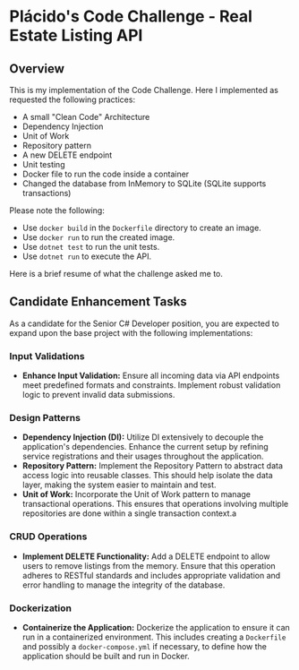 # Plácido's Code Challenge - Real Estate Listing API

## Overview
This is my implementation of the Code Challenge.
Here I implemented as requested the following practices:
- A small "Clean Code" Architecture
- Dependency Injection
- Unit of Work
- Repository pattern
- A new DELETE endpoint
- Unit testing
- Docker file to run the code inside a container
- Changed the database from InMemory to SQLite (SQLite supports transactions)

Please note the following:
- Use `docker build` in the `Dockerfile` directory to create an image.
- Use `docker run` to run the created image.
- Use `dotnet test` to run the unit tests.
- Use `dotnet run` to execute the API.


Here is a brief resume of what the challenge asked me to.

Candidate Enhancement Tasks
---------------------------

As a candidate for the Senior C# Developer position, you are expected to expand upon the base project with the following implementations:

### Input Validations

-   **Enhance Input Validation:** Ensure all incoming data via API endpoints meet predefined formats and constraints. Implement robust validation logic to prevent invalid data submissions.

### Design Patterns

-   **Dependency Injection (DI):** Utilize DI extensively to decouple the application's dependencies. Enhance the current setup by refining service registrations and their usages throughout the application.
-   **Repository Pattern:** Implement the Repository Pattern to abstract data access logic into reusable classes. This should help isolate the data layer, making the system easier to maintain and test.
-   **Unit of Work:** Incorporate the Unit of Work pattern to manage transactional operations. This ensures that operations involving multiple repositories are done within a single transaction context.a

### CRUD Operations

-   **Implement DELETE Functionality:** Add a DELETE endpoint to allow users to remove listings from the memory. Ensure that this operation adheres to RESTful standards and includes appropriate validation and error handling to manage the integrity of the database.

### Dockerization

-   **Containerize the Application:** Dockerize the application to ensure it can run in a containerized environment. This includes creating a `Dockerfile` and possibly a `docker-compose.yml` if necessary, to define how the application should be built and run in Docker.
